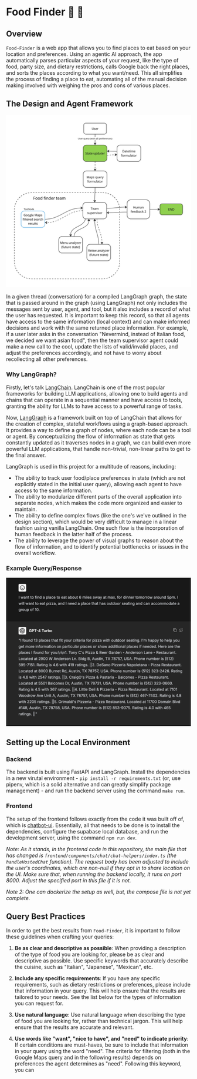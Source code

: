 # Food Finder 🔎 🍔

## Overview

`Food-Finder` is a web app that allows you to find places to eat based on your location and preferences. Using an agentic AI approach, the app automatically parses particular aspects of your request, like the type of food, party size, and dietary restrictions, calls Google back the right places, and sorts the places according to what you want/need. This all simplifies the process of finding a place to eat, automating all of the manual decision making involved with weighing the pros and cons of various places.

## The Design and Agent Framework

![design](images/agent-graph-design.jpg)

In a given thread (conversation) for a compiled LangGraph graph, the state that is passed around in the graph (using LangGraph) not only includes the messages sent by user, agent, and tool, but it also includes a record of what the user has requested. It is important to keep this record, so that all agents have access to the same information (local context) and can make informed decisions and work with the same returned place information. For example, if a user later asks in the conversation "Nevermind, instead of Italian food, we decided we want asian food", then the team supervisor agent could make a new call to the cool, update the lists of valid/invalid places, and adjust the preferences accordingly, and not have to worry about recollecting all other preferences.

### Why LangGraph?

Firstly, let's talk [LangChain](https://www.langchain.com/). LangChain is one of the most popular frameworks for building LLM applications, allowing one to build agents and chains that can operate in a sequential manner and have access to tools, granting the ability for LLMs to have access to a powerful range of tasks.

Now, [LangGraph](https://langchain-ai.github.io/langgraph/) is a framework built on top of LangChain that allows for the creation of complex, stateful workflows using a graph-based approach. It provides a way to define a graph of nodes, where each node can be a tool or agent. By conceptualizing the flow of information as state that gets constantly updated as it traverses nodes in a graph, we can build even more powerful LLM applications, that handle non-trivial, non-linear paths to get to the final answer.

LangGraph is used in this project for a multitude of reasons, including:
- The ability to track user food/place preferences in state (which are not explicitly stated in the initial user query), allowing each agent to have access to the same information.
- The ability to modularize different parts of the overall application into separate nodes, which makes the code more organized and easier to maintain.
- The ability to define complex flows (like the one's we've outlined in the design section), which would be very difficult to manage in a linear fashion using vanilla LangChain. One such flow is the incorporation of human feedback in the latter half of the process.
- The ability to leverage the power of visual graphs to reason about the flow of information, and to identify potential bottlenecks or issues in the overall workflow.

### Example Query/Response

![example-query-response](images/example.png)

## Setting up the Local Environment

### Backend

The backend is built using FastAPI and LangGraph. Install the dependencies in a new virutal environment - `pip install -r requirements.txt` (or, use pipenv, which is a solid alternative and can greatly simplify package management) - and run the backend server using the command `make run`.

### Frontend

The setup of the frontend follows exactly from the code it was built off of, which is [chatbot-ui](https://github.com/mckaywrigley/chatbot-ui). Essentially, all that needs to be done is to install the dependencies, configure the supabase local database, and run the development server, using the command `npm run dev`.

*Note: As it stands, in the frontend code in this repository, the main file that has changed is `frontend/components/chat/chat-helpers/index.ts` (the `handleHostedChat` function). The request body has been adjusted to include the user's coordinates, which are non-null if they opt in to share location on the UI. Make sure that, when running the backend locally, it runs on port 8000. Adjust the specified port in this file if it is not.*

*Note 2: One can dockerize the setup as well, but, the compose file is not yet complete.*

## Query Best Practices

In order to get the best results from `Food-Finder`, it is important to follow these guidelines when crafting your queries:

1. **Be as clear and descriptive as possible**: When providing a description of the type of food you are looking for, please be as clear and descriptive as possible. Use specific keywords that accurately describe the cuisine, such as "Italian", "Japanese", "Mexican", etc.

2. **Include any specific requirements**: If you have any specific requirements, such as dietary restrictions or preferences, please include that information in your query. This will help ensure that the results are tailored to your needs. See the list below for the types of information you can request for.

3. **Use natural language**: Use natural language when describing the type of food you are looking for, rather than technical jargon. This will help ensure that the results are accurate and relevant.

4. **Use words like "want", "nice to have", and "need" to indicate priority**: If certain conditions are must-haves, be sure to include that information in your query using the word "need". The criteria for filtering (both in the Google Maps query and in the following results) depends on preferences the agent determines as "need". Following this keyword, you can 
